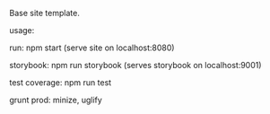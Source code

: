 Base site template.

usage:

run:
npm start (serve site on localhost:8080)

storybook:
npm run storybook (serves storybook on localhost:9001)

test coverage:
npm run test

grunt prod:
minize, uglify
